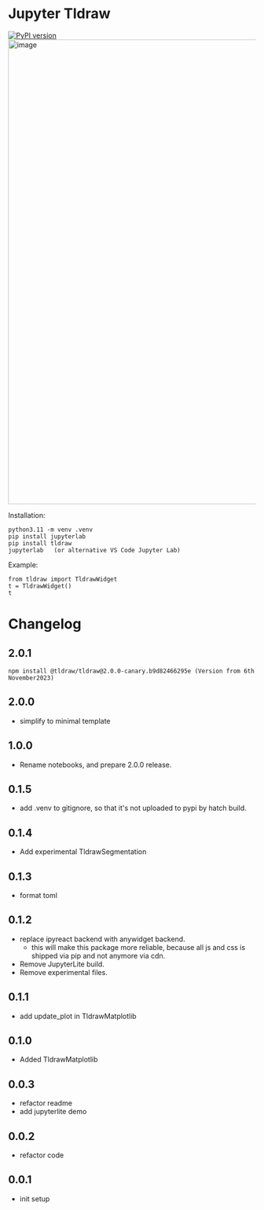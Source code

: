 # Jupyter Tldraw
[![PyPI version](https://img.shields.io/pypi/v/tldraw.svg)](https://pypi.org/project/tldraw/)
<img width="946" alt="image" src="https://github.com/kolibril13/jupyter-tldraw/assets/44469195/8ba7e662-1f35-4e3b-b342-6d9fd3079e22">


Installation:
```
python3.11 -m venv .venv
pip install jupyterlab
pip install tldraw
jupyterlab   (or alternative VS Code Jupyter Lab)
```

Example:
```
from tldraw import TldrawWidget
t = TldrawWidget()
t
```

# Changelog



## 2.0.1
```
npm install @tldraw/tldraw@2.0.0-canary.b9d82466295e (Version from 6th November2023)
```

## 2.0.0

* simplify to minimal template


## 1.0.0

* Rename notebooks, and prepare 2.0.0 release.

## 0.1.5

* add .venv to gitignore, so that it's not uploaded to pypi by hatch build.

## 0.1.4

* Add experimental TldrawSegmentation


## 0.1.3
* format toml

## 0.1.2

* replace ipyreact backend with anywidget backend.
  * this will make this package more reliable, because all js and css is shipped via pip and not anymore via cdn.
* Remove JupyterLite build.
* Remove experimental files.


## 0.1.1

* add update_plot in TldrawMatplotlib

## 0.1.0

* Added TldrawMatplotlib

## 0.0.3

* refactor readme
* add jupyterlite demo
## 0.0.2

* refactor code

## 0.0.1

* init setup
